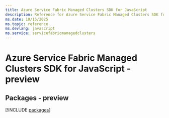 ```yaml
---
title: Azure Service Fabric Managed Clusters SDK for JavaScript
description: Reference for Azure Service Fabric Managed Clusters SDK for JavaScript
ms.date: 10/15/2025
ms.topic: reference
ms.devlang: javascript
ms.service: servicefabricmanagedclusters
---
```

# Azure Service Fabric Managed Clusters SDK for JavaScript - preview
## Packages - preview
[!INCLUDE [packages](service-fabric-managed-clusters-index.md)]